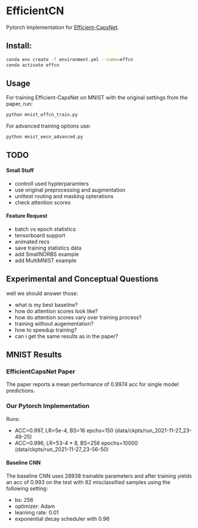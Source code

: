 # EfficientCN
Pytorch Implementation for [Efficient-CapsNet](https://arxiv.org/abs/2101.12491).

## Install:
```sh
conda env create -f environment.yml --name=effcn
conda activate effcn
```

## Usage

For training Efficient-CapsNet on MNIST with the original settings from the paper, run:
```sh
python mnist_effcn_train.py
```

For advanced training options use:
```sh
python mnist_eecn_advanced.py
```

## TODO

#### Small Stuff
- controll used hypterparamters 
- use original preprocessing and augmentation
- unittest routing and masking opterations
- check attention scores

#### Feature Request
- batch vs epoch statistics
- tensorboard support
- animated recs
- save training statistics data
- add SmallNORBS example
- add MultiMNIST example

## Experimental and Conceptual Questions

well we should answer those:
- what is my best baseline?
- how do attention scores look like?
- how do attention scores vary over training process?
- training without augementation?
- how to speedup training?
- can i get the same results as in the paper?


## MNIST Results

### EfficientCapsNet Paper
The paper reports a mean performance of 0.9974 acc for single model predictions.

### Our Pytorch Implementation

Runs:
- ACC=0.997, LR=5e-4,     BS=16  epchs=150     (data/ckpts/run_2021-11-27_23-49-25)
- ACC=0.996, LR=53-4 * 8, BS=256 epochs=10000  (data/ckpts/run_2021-11-27_23-56-50)

#### Baseline CNN

The baseline CNN uses 28938 trainable parameters and after training yields an acc of 0.993 on the test with 82 misclassified samples using the following setting:
- bs: 256
- optimizer: Adam
- learning rate: 0.01
- exponential decay scheduler with 0.96
